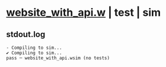 # [website_with_api.w](../../../../examples/tests/valid/website_with_api.w) | test | sim

## stdout.log
```log
- Compiling to sim...
✔ Compiling to sim...
pass ─ website_with_api.wsim (no tests)
```

